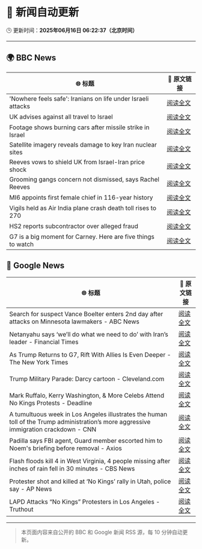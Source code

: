 # 🧠 新闻自动更新

🕒 更新时间：**2025年06月16日 06:22:37（北京时间）**

---

## 🌍 BBC News

| 🌐 标题 | 🔗 原文链接 |
|--------|-------------|
| 'Nowhere feels safe': Iranians on life under Israeli attacks | [阅读全文](https://www.bbc.com/news/articles/c8xgxdr01wro) |
| UK advises against all travel to Israel | [阅读全文](https://www.bbc.com/news/articles/c1kvk8jpy3vo) |
| Footage shows burning cars after missile strike in Israel | [阅读全文](https://www.bbc.com/news/videos/c8rermxkx75o) |
| Satellite imagery reveals damage to key Iran nuclear sites | [阅读全文](https://www.bbc.com/news/articles/c7808xvv737o) |
| Reeves vows to shield UK from Israel-Iran price shock | [阅读全文](https://www.bbc.com/news/articles/c3080q893z3o) |
| Grooming gangs concern not dismissed, says Rachel Reeves | [阅读全文](https://www.bbc.com/news/articles/cz0d09zkyy7o) |
| MI6 appoints first female chief in 116-year history | [阅读全文](https://www.bbc.com/news/articles/czxyx04dv1wo) |
| Vigils held as Air India plane crash death toll rises to 270 | [阅读全文](https://www.bbc.com/news/articles/c0575me7j82o) |
| HS2 reports subcontractor over alleged fraud | [阅读全文](https://www.bbc.com/news/articles/cje7edx5wzwo) |
| G7 is a big moment for Carney. Here are five things to watch | [阅读全文](https://www.bbc.com/news/articles/clyg07jj17eo) |

## 📰 Google News

| 🌐 标题 | 🔗 原文链接 |
|--------|-------------|
| Search for suspect Vance Boelter enters 2nd day after attacks on Minnesota lawmakers - ABC News | [阅读全文](https://news.google.com/rss/articles/CBMimgFBVV95cUxPdFF4QVJJWjRnNmFpWWZrajlvdENsckIzSS1SUEp1Q0ptMXJIV1dyMEdwNkFaNzJJSnBuYm1mdVhUM01oR1cwWE44Nk1Bb3V0STA2bHZMNlZldmUwNFRhaW9aMmxiWnpxOFVaQUpwMUd1Q1JzLTBOcUVULUdtT2JlUnNiS2hoTDNoU1NHeGVXal93dmV5WnJBX3F30gGfAUFVX3lxTE5LWnBWXy1jQmVobUxHaGRhVEtzd2JCcTZZanB0b0NaWkdfdTBnSThGNTlCZ1FOdXlVRkEtMmRlLXYyempEeTFiUGh1bjg0eDR5QS1waGt4Mm5nT09uem9WNjVBQTAteWd5OU1CR180S3JMeFdnYTAwUUZObzhkVC1rLUU4RV9kckhTZE5nLWQxaFNVOWlCZjRLTmVIVnpVbw?oc=5) |
| Netanyahu says ‘we’ll do what we need to do’ with Iran’s leader - Financial Times | [阅读全文](https://news.google.com/rss/articles/CBMicEFVX3lxTE5tS3ZZXzVPOHpDWmtXYk9Ba09xMFpwYl9Jbzdhc2FkR1FlMUdvWE5pczRNVkxSVU9OZDl1bHBhUkIzdXBSWWpUajZCTkpneWMwd2lMZlVoa2E0d0ZGa1RMMG11ZkVLWUhMV0o1VW9yaHk?oc=5) |
| As Trump Returns to G7, Rift With Allies Is Even Deeper - The New York Times | [阅读全文](https://news.google.com/rss/articles/CBMikwFBVV95cUxNMTA2djVhRXdQaGNPZlB4cjlPZ0FEVUZrVHgtcE13NnlCNU9vNzk4WlpBZkNhWEs2MVNuaEdhSDA4U1FoZ0EyODVBYWtRRTdTNmtGUHNhaGU3SWlOeENfMnVyRjdoR3ZMX05wbHJnenY3Y2dCRmNiakJkWUI2VjVPS1lIYUVETVN3YU4zSVdzTGxmSlE?oc=5) |
| Trump Military Parade: Darcy cartoon - Cleveland.com | [阅读全文](https://news.google.com/rss/articles/CBMihwFBVV95cUxPSXlfN0JQUDktSkRfb0dGa05nZGNYVDlSMmFOZ1lKWkpad0hveldsdmszWmhhOThPSGJUT2w2R0lGUXZPUVNJSGRsMlhnQ0djX3ZsS1lVU1hQZG5yOG5QcnpGcmRyTEQ5TGNMMTRha2p2MnZHbERONW12YWVxWTJRNE52cFQ5cDjSAZsBQVVfeXFMTjhrZEFpWUZzRjQ4Umx4Zms3R2FVZU9oTW1jRjZkNVBxQWJRQnMwQ2IxUlJvRnVHSkVQeGxLSU5oNVZONlZveFJoU0dtem96b1ZwalNfMUo3SHdzWDZIaFIxTVlsWUtGRXU1bnhJdEFFY2Fvb2VDZktyeXI4UjgyckxaUTNmOTdJS0sxVktFaVpHRU5oVG42ZkxPVU0?oc=5) |
| Mark Ruffalo, Kerry Washington, & More Celebs Attend No Kings Protests - Deadline | [阅读全文](https://news.google.com/rss/articles/CBMimwFBVV95cUxNYjlUd3FZc1d0MTRhQUl3SE9WaS1KdGcyajRuWWNuS2xwV21pRE90d3hqMVR0WUNheVVaQjdlWElobXJNbWVBZGI4MnpoSWJTX1J1VTF2cVRqMTMyUG1xYVM4bldTTXVXR01YT003aGFiY25CdVhxQktPYW15LWFDQmNMMXJfMzdjWm8tNERQbzJiRjRtcHBaTkc4bw?oc=5) |
| A tumultuous week in Los Angeles illustrates the human toll of the Trump administration’s more aggressive immigration crackdown - CNN | [阅读全文](https://news.google.com/rss/articles/CBMickFVX3lxTE5KejhzOHg1bUxxUlI1dWRUT05SWm14TTBqbElUM3dfaHBWZzFlU1B5MnJBQ1VmRDRvRHk4UmVkM3RIc1hXcDM3azVzZ1ZrQkszUUYtWjZKVzhZRkd4eC1ZRElMbEZ5RFBtZkVXdW1BQ01yUdIBd0FVX3lxTFBpX0tGQW1IOFZBZ1NsNnVnZklLc0xrNXd6MmcwSmR2VUJFY04wLVNoOUNJbTdOWGJqZjZYa1MyZWdMTlVIVms5ZzZNSUxqazVaTWF0ZlhjZHZJV0F5SV8wUjFaaUF6eDIzRlp3bDZCVG92RDl5STEw?oc=5) |
| Padilla says FBI agent, Guard member escorted him to Noem's briefing before removal - Axios | [阅读全文](https://news.google.com/rss/articles/CBMieEFVX3lxTE05RzZnOVRJY2JrekFWUW4wOU9WSmhaaHY4Z251ZkctRlJUZTM2TXNOZjZvWXAzeVREUllLbFcyX1dtQWJnS25zREdON3VaZUx0elNCQjUtUmRFV2NRTFhnVXhSejE0ZkxoaDVtRFZYWW41dUF5M0RnSA?oc=5) |
| Flash floods kill 4 in West Virginia, 4 people missing after inches of rain fell in 30 minutes - CBS News | [阅读全文](https://news.google.com/rss/articles/CBMic0FVX3lxTE1ZYWNHUWVFYVZMUjZkWDFpLWc3c3hTQUN0c1I1VEFreEhvYlZSVVp4N1lyN0JSaGpLSmV4dXRhN0pRVF9jSmR1WWtCeVl3d19XRjM5QU85dTNJUm1WQkRORVhoZldPWkJnXzFtTURvNkRnemPSAXhBVV95cUxQeElzelBzalg2V1VTQTdFTmhXRkU0STlVa0ZNRTB1dW9idHA1SW5OMVRqZkFUam9YMGRrVFZRdzE4c0wzQXE5LXJiWWpaQWUxTy1WVFpqd0UxLTNESW51Sm4zQXU4ZDFxSGRQdEhndjd4VkViTHdic18?oc=5) |
| Protester shot and killed at ‘No Kings’ rally in Utah, police say - AP News | [阅读全文](https://news.google.com/rss/articles/CBMimAFBVV95cUxPcEp1ZWc5d1ZpdzNiZC15Y01YNGlqeTJERGN6c1A3eUJHMnZvOXN5dTlVaUpHeFkyT3JROHRiWkhqZHA2U1FYcTVoN0xtalhONHU2VmQ1Qmo0LW81TnpWOWRoOUJsM2JZVnVkZGFJQVlQUGZ6aEdUaDVxY3gyTGFaOHR2bHJtZjVOalNabHlRMmlzZzBCS1Jucg?oc=5) |
| LAPD Attacks “No Kings” Protesters in Los Angeles - Truthout | [阅读全文](https://news.google.com/rss/articles/CBMihAFBVV95cUxPSkxyZjYtdzBiemZaNzZMUExyVWVpWnZzS1RGRmdVX0x3czYxVVB3c0hCUFhoUWFJXzZhN3BRcmFqOGYtV25TX19SczhQcUU5cGpaTWZPM0dSRlNBNFl0ZTF5VlNZXzg3OS0tZ3NXY1F0TEE1Mmdjc1lkc3BKWEl3S2Y2eEM?oc=5) |

---
> 本页面内容来自公开的 BBC 和 Google 新闻 RSS 源，每 10 分钟自动更新。